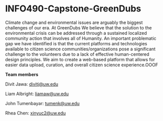 # INFO490-Capstone-GreenDubs
Climate change and environmental issues are arguably the biggest challenges of our era. At GreenDubs We believe that the solution to the environmental crisis can be addressed through a sustained localized community action that involves all of Humanity. An important problematic gap we have identified is that the current platforms and technologies available to citizen science communities/organizations pose a significant challenge to the volunteers due to a lack of effective human-centered design principles. We aim to create a web-based platform that allows for easier data upload, curation, and overall citizen science experience.OOOF

**Team members**

Divit Jawa: divitj@uw.edu

Liam Albright: liamaw@uw.edu

John Tumenbayar: tumenk@uw.edu

Rhea Chen: xinyuc2@uw.edu
 
